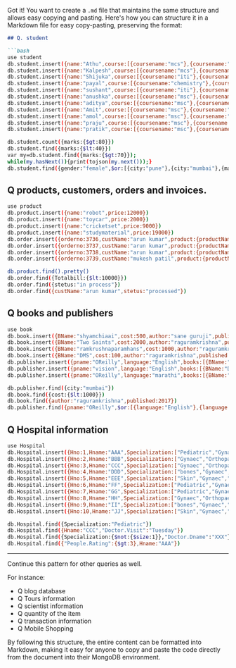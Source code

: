 Got it! You want to create a `.md` file that maintains the same structure and allows easy copying and pasting. Here's how you can structure it in a Markdown file for easy copy-pasting, preserving the format:

```markdown
## Q. student

```bash
use student
db.student.insert({name:"Athu",course:[{coursename:"mcs"},{coursename:"bcs"}],marks:80,age:21,gender:"male",city:"nashik"})
db.student.insert({name:"Kalpesh",course:[{coursename:"mcs"},{coursename:"bcs"}],marks:95,age:20,gender:"male",city:"sinner"})
db.student.insert({name:"Shijuka",course:[{coursename:"iti"},{coursename:"bcs"}],marks:40,age:18,gender:"female",city:"pune"})
db.student.insert({name:"payal",course:[{coursename:"chemistry"},{coursename:"mcs"}],marks:81,age:19,gender:"female",city:"mumbai"})
db.student.insert({name:"sushant",course:[{coursename:"iti"},{coursename:"bsc"}],marks:35,age:19,gender:"male",city:"sinner"})
db.student.insert({name:"anushka",course:[{coursename:"msc"},{coursename:"bcs"}],marks:90,age:21,gender:"female",city:"pune"})
db.student.insert({name:"aditya",course:[{coursename:"msc"},{coursename:"bcs"}],marks:50,age:21,gender:"male",city:"nashik"})
db.student.insert({name:"Amit",course:[{coursename:"msc"},{coursename:"bcs"}],marks:50,age:21,gender:"male",city:"mumbai"})
db.student.insert({name:"amol",course:[{coursename:"msc"},{coursename:"bcs"}],marks:35,age:21,gender:"male",city:"mumbai"})
db.student.insert({name:"praju",course:[{coursename:"msc"},{coursename:"bcs"}],marks:39,age:21,gender:"female",city:"mumbai"})
db.student.insert({name:"pratik",course:[{coursename:"msc"},{coursename:"bcs"}],marks:63,age:21,gender:"male",city:"mumbai"})

db.student.count({marks:{$gt:80}})
db.student.find({marks:{$lt:40}})
var my=db.student.find({marks:{$gt:70}});
while(my.hasNext()){print(tojson(my.next()));}
db.student.find({gender:"female",$or:[{city:"pune"},{city:"mumbai"},{marks:{$lt:50}}]})
```

## Q products, customers, orders and invoices.

```bash
use product
db.product.insert({name:"robot",price:12000})
db.product.insert({name:"toycar",price:2000})
db.product.insert({name:"cricketset",price:9000})
db.product.insert({name:"studymaterial",price:19000})
db.order.insert({orderno:3736,custName:"arun kumar",product:{productName:"toycar",price:20000},order_date:"12/2/2019",stetus:"processed",Totalbill:2039,invoice:{invoiceNO:67564,bill:2039,date:"17/2/2019"}})
db.order.insert({orderno:3737,custName:"arun kumar",product:{productName:"robot",price:12000},order_date:"11/3/2019",stetus:"processed",Totalbill:12800,invoice:{invoiceNO:67574,bill:12039,date:"17/3/2019"}})
db.order.insert({orderno:3738,custName:"arun kumar",product:{productName:"cricketset",price:9000},order_date:"15/5/2019",stetus:"in process",Totalbill:9050})
db.order.insert({orderno:3739,custName:"mukesh patil",product:{productName:"studentmaterial",price:19000},order_date:"15/8/2019",stetus:"in process",Totalbill:19080})

db.product.find().pretty()
db.order.find({Totalbill:{$lt:10000}})
db.order.find({stetus:"in process"})
db.order.find({custName:"arun kumar",stetus:"processed"})
```

## Q books and publishers

```bash
use book
db.book.insert({BName:"shyamchiaai",cost:500,author:"sane guruji",published:2005})
db.book.insert({BName:"Two Saints",cost:2000,author:"raguramkrishna",published:2015})
db.book.insert({BName:"ramkrushnaparamhans",cost:1000,author:"raguramkrishna",published:2020})
db.book.insert({BName:"DMS",cost:100,author:"raguramkrishna",published:2007})
db.publisher.insert({pname:"OReilly",language:"English",books:[{BName:"ramkrushnaparamhans"},{BName:"Two Saints"}],city:"mumbai"})
db.publisher.insert({pname:"vision",language:"English",books:[{BName:"DMS"}],city:"pune"})
db.publisher.insert({pname:"OReilly",language:"marathi",books:[{BName:"shyamchiaai"}],city:"mumbai"})

db.publisher.find({city:"mumbai"})
db.book.find({cost:{$lt:1000}})
db.book.find({author:"raguramkrishna",published:2017})
db.publisher.find({pname:"OReilly",$or:[{language:"English"},{language:"marathi"}]})
```

## Q Hospital information

```bash
use Hospital
db.Hospital.insert({Hno:1,Hname:"AAA",Specialization:["Pediatric","Gynaec","Orthopaedic"],People:[{Pname:"PQR",Rating:4},{Pname:"SDE",Rating:5}],Doctor:[{"Dname":"WWW","Visit":"Sunday"}]})
db.Hospital.insert({Hno:2,Hname:"BBB",Specialization:["Gynaec","Orthopaedic"],People:[{Pname:"POP",Rating:2},{Pname:"SDE",Rating:3}],Doctor:[{"Dname":"XXX",Visit:"Monday"}]})
db.Hospital.insert({Hno:3,Hname:"CCC",Specialization:["Gynaec","Orthopaedic","Pediatric"],People:[{Pname:"KLO",Rating:3},{Pname:"LPO",Rating:3}],Doctor:[{"Dname":"XXX","Visit":"Tuesday"}]})
db.Hospital.insert({Hno:4,Hname:"DDD",Specialization:["bones","Gynaec","Orthopaedic"],People:[{Pname:"kunal",Rating:4},{Pname:"Rohan",Rating:5}],Doctor:[{"Dname":"WWW","Visit":"Monday"}]})
db.Hospital.insert({Hno:5,Hname:"EEE",Specialization:["Skin","Gynaec","Orthopaedic"],People:[{Pname:"mohit",Rating:4},{Pname:"mayur",Rating:5}],Doctor:[{"Dname":"WWW","Visit":"Sunday"}]})
db.Hospital.insert({Hno:6,Hname:"FF",Specialization:["Pediatric","Gynaec","Orthopaedic"],People:[{Pname:"sushant",Rating:4},{Pname:"Bhai",Rating:5}],Doctor:[{"Dname":"WWW","Visit":"Sunday"}]})
db.Hospital.insert({Hno:7,Hname:"GG",Specialization:["Pediatric","Gynaec","Orthopaedic"],People:[{Pname:"hrushi",Rating:2},{Pname:"SDE",Rating:3}],Doctor:[{"Dname":"XXX",Visit:"Monday"}]})
db.Hospital.insert({Hno:8,Hname:"HH",Specialization:["Gynaec","Orthopaedic","Pediatric"],People:[{Pname:"sahil",Rating:3},{Pname:"LPO",Rating:3}],Doctor:[{"Dname":"XXX","Visit":"Tuesday"}]})
db.Hospital.insert({Hno:9,Hname:"II",Specialization:["bones","Gynaec","Orthopaedic"],People:[{Pname:"kunal",Rating:4},{Pname:"Rohan",Rating:3}],Doctor:[{"Dname":"WWW","Visit":"Monday"}]})
db.Hospital.insert({Hno:10,Hname:"JJ",Specialization:["Skin","Gynaec","Orthopaedic"],People:[{Pname:"mohit",Rating:4},{Pname:"mayur",Rating:4}],Doctor:[{"Dname":"WWW","Visit":"Sunday"}]})

db.Hospital.find({Specialization:"Pediatric"})
db.Hospital.find({Hname:"CCC","Doctor.Visit":"Tuesday"})
db.Hospital.find({Specialization:{$not:{$size:1}},"Doctor.Dname":"XXX"})
db.Hospital.find({"People.Rating":{$gt:3},Hname:"AAA"})
```

---

Continue this pattern for other queries as well.

For instance:
- Q blog database
- Q Tours information
- Q scientist information
- Q quantity of the item
- Q transaction information
- Q Mobile Shopping

By following this structure, the entire content can be formatted into Markdown, making it easy for anyone to copy and paste the code directly from the document into their MongoDB environment.
